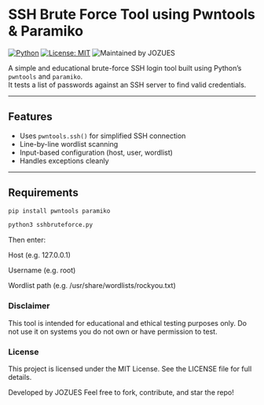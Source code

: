 # SSH Brute Force Tool using Pwntools & Paramiko

[![Python](https://img.shields.io/badge/Python-3.x-blue.svg)](https://www.python.org/)
[![License: MIT](https://img.shields.io/badge/License-MIT-yellow.svg)](LICENSE)
![Maintained by JOZUES](https://img.shields.io/badge/Maintained%20by-JOZUES-blue)

A simple and educational brute-force SSH login tool built using Python’s `pwntools` and `paramiko`.  
It tests a list of passwords against an SSH server to find valid credentials.

---

##  Features

- Uses `pwntools.ssh()` for simplified SSH connection
- Line-by-line wordlist scanning
- Input-based configuration (host, user, wordlist)
- Handles exceptions cleanly

---

## Requirements

```bash
pip install pwntools paramiko

python3 sshbruteforce.py
```
Then enter:

Host (e.g. 127.0.0.1)

Username (e.g. root)

Wordlist path (e.g. /usr/share/wordlists/rockyou.txt)

### Disclaimer
This tool is intended for educational and ethical testing purposes only.
Do not use it on systems you do not own or have permission to test.

### License
This project is licensed under the MIT License.
See the LICENSE file for full details.

Developed by JOZUES
Feel free to fork, contribute, and star the repo!



